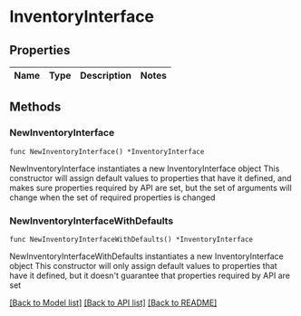 # InventoryInterface

## Properties

Name | Type | Description | Notes
------------ | ------------- | ------------- | -------------

## Methods

### NewInventoryInterface

`func NewInventoryInterface() *InventoryInterface`

NewInventoryInterface instantiates a new InventoryInterface object
This constructor will assign default values to properties that have it defined,
and makes sure properties required by API are set, but the set of arguments
will change when the set of required properties is changed

### NewInventoryInterfaceWithDefaults

`func NewInventoryInterfaceWithDefaults() *InventoryInterface`

NewInventoryInterfaceWithDefaults instantiates a new InventoryInterface object
This constructor will only assign default values to properties that have it defined,
but it doesn't guarantee that properties required by API are set


[[Back to Model list]](../README.md#documentation-for-models) [[Back to API list]](../README.md#documentation-for-api-endpoints) [[Back to README]](../README.md)


